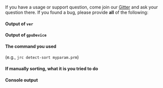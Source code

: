 If you have a usage or support question, come join our [Gitter](https://gitter.im/JRCLUST/community) and ask your question there.
If you found a bug, please provide **all** of the following:

#### Output of `ver`

#### Output of `gpuDevice`

#### The command you used
(e.g., `jrc detect-sort myparam.prm`)

#### If manually sorting, what it is you tried to do

#### Console output
